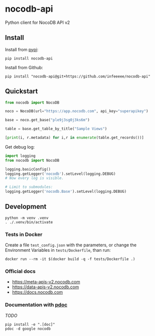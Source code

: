 # nocodb-api

Python client for NocoDB API v2


## Install

Install from [pypi](https://pypi.org/project/nocodb-api/):

```shell
pip install nocodb-api
```

Install from Github:

```shell
pip install "nocodb-api@git+https://github.com/infeeeee/nocodb-api"
```

## Quickstart

```python
from nocodb import NocoDB

noco = NocoDB(url="https://app.nocodb.com", api_key="superapikey")

base = noco.get_base("ple9j3sg0j3ks6m")

table = base.get_table_by_title("Sample Views")

[print(i, r.metadata) for i,r in enumerate(table.get_records())]
```

Get debug log:

```python
import logging
from nocodb import NocoDB

logging.basicConfig()
logging.getLogger('nocodb').setLevel(logging.DEBUG)
# Now every log is visible.

# Limit to submodules:
logging.getLogger('nocodb.Base').setLevel(logging.DEBUG)
```


## Development

```shell
python -m venv .venv
. ./.venv/bin/activate
```

### Tests in Docker

Create a file `test_config.json` with the parameters, or change the Environment Variables in `tests/Dockerfile`, than run:

```shell
docker run --rm -it $(docker build -q -f tests/Dockerfile .)
```

### Official docs

- https://meta-apis-v2.nocodb.com
- https://data-apis-v2.nocodb.com
- https://docs.nocodb.com

### Documentation with [pdoc](https://pdoc.dev)

*TODO*

```shell
pip install -e ".[doc]"
pdoc -d google nocodb
```
